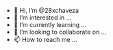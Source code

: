 - 👋 Hi, I’m @28xchaveza
- 👀 I’m interested in ...
- 🌱 I’m currently learning ...
- 💞️ I’m looking to collaborate on ...
- 📫 How to reach me ...

<!---
28xchaveza/28xchaveza is a ✨ special ✨ repository because its `README.md` (this file) appears on your GitHub profile.
You can click the Preview link to take a look at your changes.
--->
